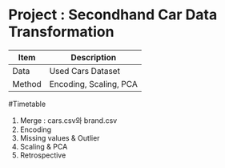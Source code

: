 # Project : Secondhand Car Data Transformation

| Item  | Description                    |
|-------|--------------------------------|
| Data  | Used Cars Dataset              |
| Method| Encoding, Scaling, PCA         |

#Timetable
1. Merge : cars.csv와 brand.csv
2. Encoding
3. Missing values & Outlier
4. Scaling & PCA
5. Retrospective
